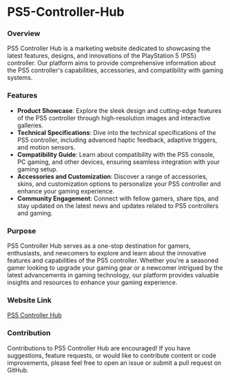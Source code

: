 # PS5-Controller-Hub


### Overview
PS5 Controller Hub is a marketing website dedicated to showcasing the latest features, designs, and innovations of the PlayStation 5 (PS5) controller. Our platform aims to provide comprehensive information about the PS5 controller's capabilities, accessories, and compatibility with gaming systems.

### Features
- **Product Showcase**: Explore the sleek design and cutting-edge features of the PS5 controller through high-resolution images and interactive galleries.
- **Technical Specifications**: Dive into the technical specifications of the PS5 controller, including advanced haptic feedback, adaptive triggers, and motion sensors.
- **Compatibility Guide**: Learn about compatibility with the PS5 console, PC gaming, and other devices, ensuring seamless integration with your gaming setup.
- **Accessories and Customization**: Discover a range of accessories, skins, and customization options to personalize your PS5 controller and enhance your gaming experience.
- **Community Engagement**: Connect with fellow gamers, share tips, and stay updated on the latest news and updates related to PS5 controllers and gaming.

### Purpose
PS5 Controller Hub serves as a one-stop destination for gamers, enthusiasts, and newcomers to explore and learn about the innovative features and capabilities of the PS5 controller. Whether you're a seasoned gamer looking to upgrade your gaming gear or a newcomer intrigued by the latest advancements in gaming technology, our platform provides valuable insights and resources to enhance your gaming experience.

### Website Link
[PS5 Controller Hub]( https://vishnu714.github.io/PS5-Controller-Hub/)

### Contribution
Contributions to PS5 Controller Hub are encouraged! If you have suggestions, feature requests, or would like to contribute content or code improvements, please feel free to open an issue or submit a pull request on GitHub.
